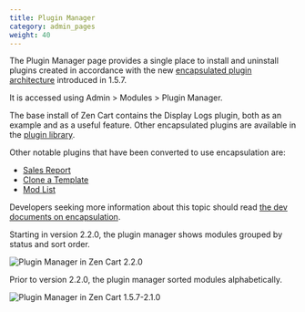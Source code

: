 ```yaml
---
title: Plugin Manager
category: admin_pages
weight: 40
---
```


The Plugin Manager page provides a single place to install and uninstall plugins created in accordance with the new [encapsulated plugin architecture](/dev/plugins/encapsulated_plugins/) introduced in 1.5.7. 

It is accessed using Admin > Modules > Plugin Manager.

The base install of Zen Cart contains the Display Logs plugin, both as an example and as a useful feature.  Other encapsulated plugins are available in the [plugin library](https://www.zen-cart.com/downloads.php). 

Other notable plugins that have been converted to use encapsulation are:

- [Sales Report](https://www.zen-cart.com/downloads.php?do=file&id=9)
- [Clone a Template](https://www.zen-cart.com/downloads.php?do=file&id=2087)
- [Mod List](https://www.zen-cart.com/downloads.php?do=file&id=2039) 

Developers seeking more information about this topic should read [the dev documents on encapsulation](/dev/plugins/encapsulated_plugins/).

Starting in version 2.2.0, the plugin manager shows modules grouped by status and sort order.

![Plugin Manager in Zen Cart 2.2.0](/images/plugin_mgr_2.2.0.png)

Prior to version 2.2.0, the plugin manager sorted modules alphabetically.

![Plugin Manager in Zen Cart 1.5.7-2.1.0](/images/plugin_manager_158.png)

